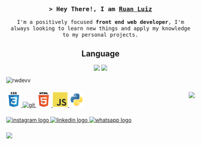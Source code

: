 <h3 align="center">
        <samp>&gt; Hey There!, I am
                <b><a target="_blank" href="#">Ruan Luiz</a></b>
        </samp>
</h3>

<p align="center"> 
  <samp>
          I'm a positively focused <strong>front end web developer</strong>, I'm always looking to learn new things and apply my knowledge to my personal projects.
          
  </samp>
</p>

<h2 align="center">Language</h2>
<div align="center">
  
[![](https://img.shields.io/badge/ENGLISH-active-cyan.svg)](#)
[![](https://img.shields.io/badge/PORTUGUESE-inactive-white.svg)](./dist/pt-br/README.md)
</div>


<p align="left"> <img src="https://komarev.com/ghpvc/?username=rwdevv&label=Profile%20views&color=0e75b6&style=flat" alt="rwdevv" /> </p>

###

<img align="right" height="150" src="https://www.icegif.com/wp-content/uploads/2024/03/icegif.gif"  />

###

<p align="left"> <a href="https://www.w3schools.com/css/"  target="_blank" rel="noreferrer"> <img src="https://raw.githubusercontent.com/devicons/devicon/master/icons/css3/css3-original-wordmark.svg" alt="css3" width="40" height="40"/> </a> <a href="https://git-scm.com/" target="_blank" rel="noreferrer"> <img src="https://www.vectorlogo.zone/logos/git-scm/git-scm-icon.svg" alt="git" width="40" height="40"/> </a> <a href="https://www.w3.org/html/" target="_blank" rel="noreferrer"> <img src="https://raw.githubusercontent.com/devicons/devicon/master/icons/html5/html5-original-wordmark.svg" alt="html5" width="40" height="40"/> </a> <a href="https://developer.mozilla.org/en-US/docs/Web/JavaScript" target="_blank" rel="noreferrer"> <img src="https://raw.githubusercontent.com/devicons/devicon/master/icons/javascript/javascript-original.svg" alt="javascript" width="40" height="40"/> </a> <a href="https://www.python.org" target="_blank" rel="noreferrer"> <img src="https://raw.githubusercontent.com/devicons/devicon/master/icons/python/python-original.svg" alt="python" width="40" height="40"/> </a> </p>

###

<div align="left">
  <a href="https://instagram.com/deftonacao"  ><img src="https://img.shields.io/static/v1?message=Instagram&logo=instagram&label=&color=E4405F&logoColor=white&labelColor=&style=for-the-badge" height="35" alt="instagram logo"  />
  <a href="https://www.linkedin.com/in/ruan-luiz-5669132a8/"  ><img src="https://img.shields.io/static/v1?message=LinkedIn&logo=linkedin&label=&color=0077B5&logoColor=white&labelColor=&style=for-the-badge" height="35" alt="linkedin logo"  />
    <a href="https://wa.me/558398169747"  ><img loading="lazy" src="https://img.shields.io/badge/WhatsApp-25D366?style=for-the-badge&logo=whatsapp&logoColor=white" height="35" alt="whatsapp logo"></a>
  </div>

###
<a href="https://github.com/rwdevv/rwdevv">
  <img align="center" src="https://github-readme-stats.vercel.app/api/top-langs/?username=rwdevv" />
</a>


